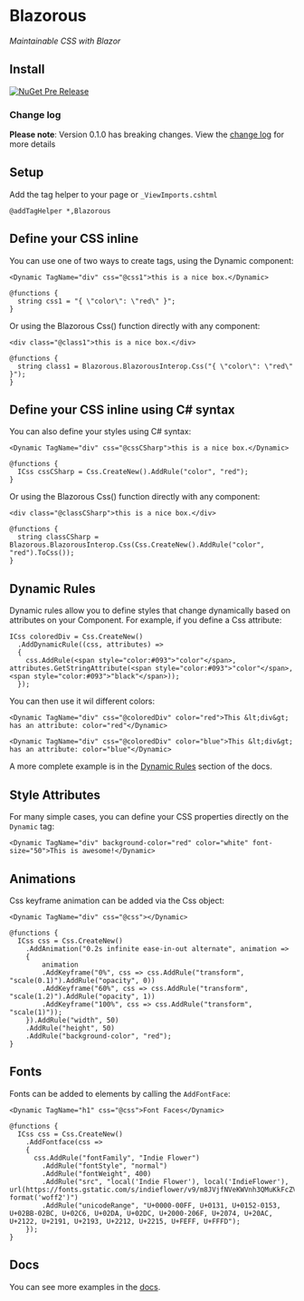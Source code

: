 # Blazorous

_Maintainable CSS with Blazor_

## Install


[![NuGet Pre Release](https://img.shields.io/nuget/vpre/Blazorous.svg)](https://www.nuget.org/packages/Blazorous/)

### Change log

**Please note**: Version 0.1.0 has breaking changes. View the [change log](https://github.com/chanan/Blazorous/releases) for more details

## Setup

Add the tag helper to your page or `_ViewImports.cshtml`

```
@addTagHelper *,Blazorous
```

## Define your CSS inline

You can use one of two ways to create tags, using the Dynamic component:

```
<Dynamic TagName="div" css="@css1">this is a nice box.</Dynamic>

@functions {
  string css1 = "{ \"color\": \"red\" }";
}
```

Or using the Blazorous Css() function directly with any component:

```
<div class="@class1">this is a nice box.</div>

@functions {
  string class1 = Blazorous.BlazorousInterop.Css("{ \"color\": \"red\" }");
}
```

## Define your CSS inline using C# syntax

You can also define your styles using C# syntax:

```
<Dynamic TagName="div" css="@cssCSharp">this is a nice box.</Dynamic>

@functions {
  ICss cssCSharp = Css.CreateNew().AddRule("color", "red");
}
```

Or using the Blazorous Css() function directly with any component:

```
<div class="@classCSharp">this is a nice box.</div>

@functions {
  string classCSharp = Blazorous.BlazorousInterop.Css(Css.CreateNew().AddRule("color", "red").ToCss());
}
```

## Dynamic Rules

Dynamic rules allow you to define styles that change dynamically based on attributes on your Component. For example, if you define a Css attribute:

```
ICss coloredDiv = Css.CreateNew()
  .AddDynamicRule((css, attributes) =>
  {
    css.AddRule(<span style="color:#093">"color"</span>, attributes.GetStringAttribute(<span style="color:#093">"color"</span>, <span style="color:#093">"black"</span>));
  });
```

You can then use it wil different colors:

```
<Dynamic TagName="div" css="@coloredDiv" color="red">This &lt;div&gt; has an attribute: color="red"</Dynamic>

<Dynamic TagName="div" css="@coloredDiv" color="blue">This &lt;div&gt; has an attribute: color="blue"</Dynamic>
```

A more complete example is in the [Dynamic Rules](https://chanan.github.io/Blazorous/dynamic.html) section of the docs.

## Style Attributes

For many simple cases, you can define your CSS properties directly on the `Dynamic` tag:

```
<Dynamic TagName="div" background-color="red" color="white" font-size="50">This is awesome!</Dynamic>
```

## Animations

Css keyframe animation can be added via the Css object:

```
<Dynamic TagName="div" css="@css"></Dynamic>

@functions {
  ICss css = Css.CreateNew()
    .AddAnimation("0.2s infinite ease-in-out alternate", animation =>
    {
        animation
        .AddKeyframe("0%", css => css.AddRule("transform", "scale(0.1)").AddRule("opacity", 0))
        .AddKeyframe("60%", css => css.AddRule("transform", "scale(1.2)").AddRule("opacity", 1))
        .AddKeyframe("100%", css => css.AddRule("transform", "scale(1)"));
    }).AddRule("width", 50)
    .AddRule("height", 50)
    .AddRule("background-color", "red");
}

```

## Fonts

Fonts can be added to elements by calling the `AddFontFace`:

```
<Dynamic TagName="h1" css="@css">Font Faces</Dynamic>

@functions {
  ICss css = Css.CreateNew()
    .AddFontface(css =>
    {
      css.AddRule("fontFamily", "Indie Flower")
        .AddRule("fontStyle", "normal")
        .AddRule("fontWeight", 400)
        .AddRule("src", "local('Indie Flower'), local('IndieFlower'), url(https://fonts.gstatic.com/s/indieflower/v9/m8JVjfNVeKWVnh3QMuKkFcZVaUuH.woff2) format('woff2')")
        .AddRule("unicodeRange", "U+0000-00FF, U+0131, U+0152-0153, U+02BB-02BC, U+02C6, U+02DA, U+02DC, U+2000-206F, U+2074, U+20AC, U+2122, U+2191, U+2193, U+2212, U+2215, U+FEFF, U+FFFD");
    });
}
``` 

## Docs

You can see more examples in the [docs](https://chanan.github.io/Blazorous/).
